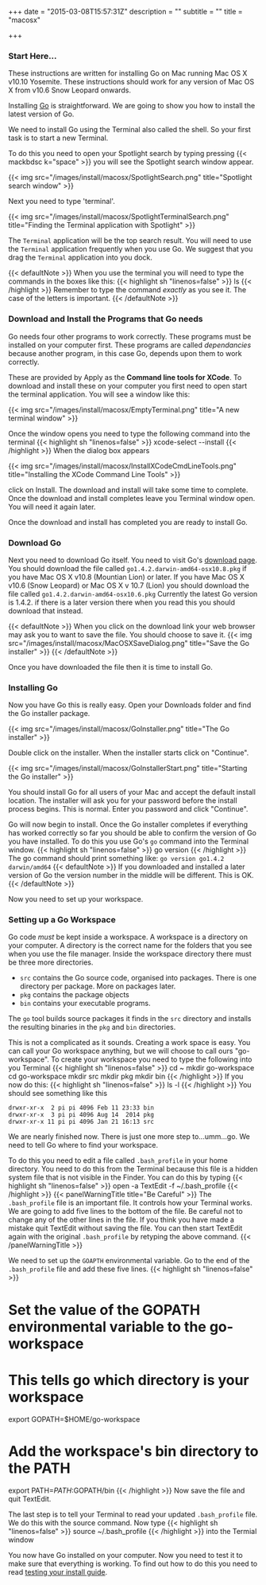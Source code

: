 +++
date = "2015-03-08T15:57:31Z"
description = ""
subtitle = ""
title = "macosx"

+++
### Start Here...
These instructions are written for installing Go on Mac running Mac OS X v10.10 Yosemite. These instructions should work for any version of Mac OS X from v10.6 Snow Leopard onwards.

Installing [Go](http://golang.org) is straightforward. We are going to show you how to install the latest version of Go.

We need to install Go using the Terminal also called the shell.
So your first task is to start a new Terminal.

To do this you need to open your Spotlight search by typing pressing {{< mackbdsc k="space" >}} you will see the Spotlight search window appear.

{{< img src="/images/install/macosx/SpotlightSearch.png" title="Spotlight search window" >}}

Next you need to type 'terminal'.

{{< img src="/images/install/macosx/SpotlightTerminalSearch.png" title="Finding the Terminal application with Spotlight" >}}

The `Terminal` application will be the top search result. You will need to use the `Terminal` application frequently when you use Go. We suggest that you drag the `Terminal` application into you dock.

{{< defaultNote >}}
When you use the terminal you will need to type the commands in the boxes like this:
{{< highlight  sh "linenos=false" >}}
ls
{{< /highlight >}}
Remember to type the command _exactly_ as you see it. The case of
the letters is important.
{{< /defaultNote >}}

### Download and Install the Programs that Go needs

Go needs four other programs to work correctly. These programs must be installed
on your computer first. These programs are called _dependancies_ because another
program, in this case Go, depends upon them to work correctly.

These are provided by Apply as the __Command line tools for XCode__.
To download and install these on your computer you first need to open start the terminal application. You will see a window like this:

{{< img src="/images/install/macosx/EmptyTerminal.png" title="A new terminal window" >}}

Once the window opens you need to type the following command into the terminal
{{< highlight  sh "linenos=false" >}}
xcode-select --install
{{< /highlight >}}
When the dialog box appears

{{< img src="/images/install/macosx/InstallXCodeCmdLineTools.png" title="Installing the XCode Command Line Tools" >}}

click on Install. The download and install will take some time to complete.
Once the download and install completes leave you Terminal window open. You
will need it again later.

Once the download and install has completed you are ready to install Go.

### Download Go

Next you need to download Go itself. You need to visit Go's [download page](https://golang.org/dl/).
You should download the file called `go1.4.2.darwin-amd64-osx10.8.pkg` if you have
Mac OS X v10.8 (Mountian Lion) or later. If you have Mac OS X v10.6 (Snow Leopard) or Mac OS X v 10.7 (Lion) you should download the file called `go1.4.2.darwin-amd64-osx10.6.pkg`
Currently the latest Go version is 1.4.2. if there is a later version there when
you read this you should download that instead.

{{< defaultNote >}}
When you click on the download link your web browser
may ask you to want to save the file. You should choose
to save it.
{{< img src="/images/install/macosx/MacOSXSaveDialog.png" title="Save the Go installer" >}}
{{< /defaultNote >}}

Once you have downloaded the file then it is time to install Go.

### Installing Go

Now you have Go this is really easy. Open your Downloads folder and find the
Go installer package.

{{< img src="/images/install/macosx/GoInstaller.png" title="The Go installer" >}}

Double click on the installer. When the installer starts click on "Continue".

{{< img src="/images/install/macosx/GoInstallerStart.png" title="Starting the Go installer" >}}

You should install Go for all users of your Mac and accept the default install location. The installer will ask you for your password before the install process begins. This is normal. Enter you password and click "Continue".

Go will now begin to install. Once the Go installer completes if everything has worked correctly so far you should be able to confirm the
version of Go you have installed. To do this you use Go's `go` command into the
Terminal window.
{{< highlight  sh "linenos=false" >}}
go version
{{< /highlight >}}
The go command should print something like:
`go version go1.4.2 darwin/amd64`
{{< defaultNote >}}
If you downloaded and installed a later version of Go the version number in
the middle will be different. This is OK.
{{< /defaultNote >}}

Now you need to set up your workspace.

### Setting up a Go Workspace

Go code _must_ be kept inside a workspace. A workspace is a directory
on your computer. A directory is the correct name for the folders that you see
when you use the file manager. Inside the workspace directory there must be
three more directories.

* `src` contains the Go source code, organised into packages. There is one
directory per package. More on packages later.
* `pkg` contains the package objects
* `bin` contains your executable programs.

The `go` tool builds source packages it finds in the `src` directory and
installs the resulting binaries in the `pkg` and `bin` directories.

This is not a complicated as it sounds. Creating a work space is easy. You can
call your Go workspace anything, but we will choose to call ours "go-workspace".
To create your workspace you need to type the following into you Terminal
{{< highlight  sh "linenos=false" >}}
cd ~
mkdir go-workspace
cd go-workspace
mkdir src
mkdir pkg
mkdir bin
{{< /highlight >}}
If you now do this:
{{< highlight  sh "linenos=false" >}}
ls -l
{{< /highlight >}}
You should see something like this
````
drwxr-xr-x  2 pi pi 4096 Feb 11 23:33 bin
drwxr-xr-x  3 pi pi 4096 Aug 14  2014 pkg
drwxr-xr-x 11 pi pi 4096 Jan 21 16:13 src
````
We are nearly finished now. There is just one more step to...umm...go. We need to tell
Go where to find your workspace.

To do this you need to edit
a file called `.bash_profile` in your home directory. You need to do this from the Terminal because this file is a hidden system file that is not visible in the Finder. You can do this by typing
{{< highlight  sh "linenos=false" >}}
open -a TextEdit -f ~/.bash_profile
{{< /highlight >}}
{{< panelWarningTitle title="Be Careful" >}}
The `.bash_profile` file is an important file. It controls how your Terminal works.
We are going to add five lines to the bottom of the file. Be careful not to
change any of the other lines in the file. If you think you have made a mistake
quit TextEdit without saving the file. You can then start TextEdit again with the
original `.bash_profile` by retyping the above command.
{{< /panelWarningTitle >}}

We need to set up the `GOAPTH` environmental variable. Go to the
end of the `.bash_profile` file and add these five lines.
{{< highlight  sh "linenos=false" >}}
# Set the value of the GOPATH environmental variable to the go-workspace
# This tells go which directory is your workspace
export GOPATH=$HOME/go-workspace
# Add the workspace's bin directory to the PATH
export PATH=$PATH:$GOPATH/bin
{{< /highlight >}}
Now save the file and quit TextEdit.

The last step is to tell your Terminal to read your updated `.bash_profile` file. We do this with the source command. Now type
{{< highlight  sh "linenos=false" >}}
source ~/.bash_profile
{{< /highlight >}}
into the Termial window

You now have Go installed on your computer. Now you need to test it to make
sure that everything is working. To find out how to do this you need to
read [testing your install guide](/install/testing-the-install/).
